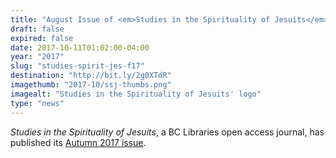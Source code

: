 ```yaml
---
title: "August Issue of <em>Studies in the Spirituality of Jesuits</em> Now Online"
draft: false
expired: false
date: 2017-10-11T01:02:00-04:00
year: "2017"
slug: "studies-spirit-jes-f17"
destination: "http://bit.ly/2g0XTdR"
imagethumb: "2017-10/ssj-thumbs.png"
imagealt: "Studies in the Spirituality of Jesuits' logo"
type: "news"
---
```


<em>Studies in the Spirituality of Jesuits</em>, a BC Libraries open access journal, has published its <a href="https://ejournals.bc.edu/ojs/index.php/jesuit/index">Autumn 2017 issue</a>.
